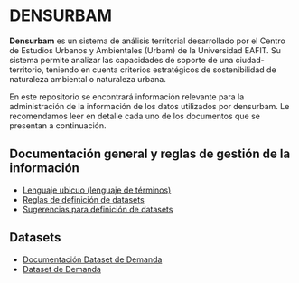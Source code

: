 # DENSURBAM

**Densurbam** es un sistema de análisis territorial desarrollado por el Centro de Estudios Urbanos y Ambientales (Urbam) de la Universidad EAFIT. Su sistema permite analizar las capacidades de soporte de una ciudad-territorio, teniendo en cuenta criterios estratégicos de sostenibilidad de naturaleza ambiental o naturaleza urbana.

En este repositorio se encontrará información relevante para la administración de la información de los datos utilizados por densurbam. Le recomendamos leer en detalle cada uno de los documentos que se presentan a continuación.

## Documentación general y reglas de gestión de la información
- [Lenguaje ubicuo (lenguaje de términos)](https://github.com/danielgara/densurbam/blob/main/Documentaci%C3%B3nGeneral/LenguajeUbicuo.md)
- [Reglas de definición de datasets](https://github.com/danielgara/densurbam/blob/main/Documentaci%C3%B3nGeneral/ReglasDatasets.md)
- [Sugerencias para definición de datasets](https://github.com/danielgara/densurbam/blob/main/Documentaci%C3%B3nGeneral/SugerenciasParaDefinirLosDatasets.pdf)

## Datasets
- [Documentación Dataset de Demanda](https://github.com/danielgara/densurbam/blob/main/Documentaci%C3%B3nDatasets/Demanda.md)
- [Dataset de Demanda](https://github.com/danielgara/densurbam/blob/main/Datasets/Demanda.csv)


